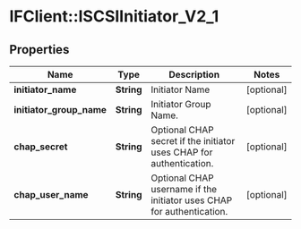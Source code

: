 # IFClient::ISCSIInitiator_V2_1

## Properties
Name | Type | Description | Notes
------------ | ------------- | ------------- | -------------
**initiator_name** | **String** | Initiator Name | [optional] 
**initiator_group_name** | **String** | Initiator Group Name. | [optional] 
**chap_secret** | **String** | Optional CHAP secret if the initiator uses CHAP for authentication. | [optional] 
**chap_user_name** | **String** | Optional CHAP username if the initiator uses CHAP for authentication. | [optional] 


